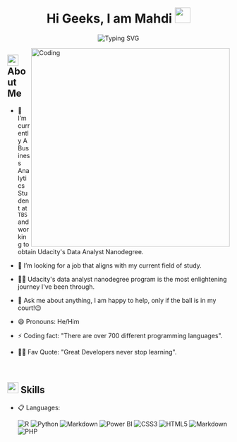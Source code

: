 <h1 align="center">Hi Geeks, I am Mahdi <img src="https://media.giphy.com/media/hvRJCLFzcasrR4ia7z/giphy.gif" width="35"></h1>

<div align="center">
  
![Typing SVG](https://readme-typing-svg.herokuapp.com?font=ROBOT&size=25&color=39FF14&background=000000&center=true&vCenter=true&width=490&lines=%3E+Welcome+to+my+GitHub+profile...!)

</div>

<img align="right" alt="Coding" width="450" src="https://cdn.dribbble.com/users/1162077/screenshots/3848914/programmer.gif">

## <img src="https://c.tenor.com/NCRHhqkXrJYAAAAi/programmers-go-internet.gif" width="25">  <b>About Me</b>

- 🔭 I’m currently A Business Analytics Student at `TBS` and working to obtain Udacity's Data Analyst Nanodegree.

- 👯 I’m looking for a job that aligns with my current field of study.

- 👨‍💻 Udacity's data analyst nanodegree program is the most enlightening journey I've been through.

- 💬 Ask me about anything, I am happy to help, only if the ball is in my court!😉

- 😄 Pronouns: He/Him

- ⚡ Coding fact: "There are over 700 different programming languages".

- 💪🏼 Fav Quote: "Great Developers never stop learning".

<br>

## <img src="https://media2.giphy.com/media/QssGEmpkyEOhBCb7e1/giphy.gif?cid=ecf05e47a0n3gi1bfqntqmob8g9aid1oyj2wr3ds3mg700bl&rid=giphy.gif" width ="25"><b> Skills</b>

<p align="center">

- 📋 Languages:
    
    ![R](https://img.shields.io/badge/R-276DC3?style=for-the-badge&logo=r&logoColor=white)
    ![Python](https://img.shields.io/badge/python-3670A0?style=for-the-badge&logo=python&logoColor=ffdd54)
    ![Markdown](https://img.shields.io/badge/markdown-%23000000.svg?style=for-the-badge&logo=markdown&logoColor=white)
    ![Power BI](https://github.com/microsoft/PowerBI-Icons/blob/main/PNG/Desktop.png)
    ![CSS3](https://img.shields.io/badge/css3-%231572B6.svg?style=for-the-badge&logo=css3&logoColor=white)
    ![HTML5](https://img.shields.io/badge/html5-%23E34F26.svg?style=for-the-badge&logo=html5&logoColor=white)
    ![Markdown](https://img.shields.io/badge/markdown-%23000000.svg?style=for-the-badge&logo=markdown&logoColor=white)
    ![PHP](https://img.shields.io/badge/php-%23777BB4.svg?style=for-the-badge&logo=php&logoColor=white)
    
    
    

